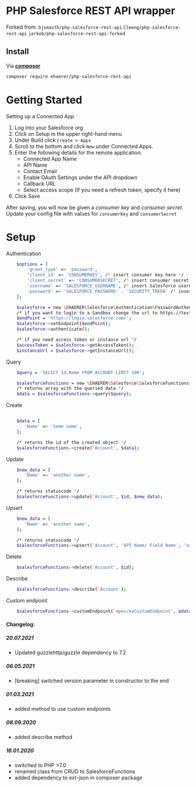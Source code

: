# PHP Salesforce REST API wrapper

Forked from:
```bjsmasth/php-salesforce-rest-api``` ```Cleeng/php-salesforce-rest-api``` ```jerkob/php-salesforce-rest-api-forked```

## Install

Via **[composer](https://getcomposer.org/)**

``` bash
composer require ehaerer/php-salesforce-rest-api
```

# Getting Started

Setting up a Connected App

1. Log into your Salesforce org
2. Click on Setup in the upper right-hand menu
3. Under Build click ```Create > Apps ```
4. Scroll to the bottom and click ```New``` under Connected Apps.
5. Enter the following details for the remote application:
    - Connected App Name
    - API Name
    - Contact Email
    - Enable OAuth Settings under the API dropdown
    - Callback URL
    - Select access scope (If you need a refresh token, specify it here)
6. Click Save

After saving, you will now be given a _consumer key_ and _consumer secret_. Update your config file with values for ```consumerKey``` and ```consumerSecret```

# Setup

Authentication

```bash
    $options = [
        'grant_type' => 'password',
        'client_id' => 'CONSUMERKEY', /* insert consumer key here */
        'client_secret' => 'CONSUMERSECRET', /* insert consumer secret here */
        'username' => 'SALESFORCE_USERNAME', /* insert Salesforce username here */
        'password' => 'SALESFORCE_PASSWORD' . 'SECURITY_TOKEN' /* insert Salesforce user password and security token here */
    ];

    $salesforce = new \EHAERER\Salesforce\Authentication\PasswordAuthentication($options);
    /* if you want to login to a Sandbox change the url to https://test.salesforce.com/ */
    $endPoint = 'https://login.salesforce.com/';
    $salesforce->setEndpoint($endPoint);
    $salesforce->authenticate();

    /* if you need access token or instance url */
    $accessToken = $salesforce->getAccessToken();
    $instanceUrl = $salesforce->getInstanceUrl();
```

Query

```bash
    $query = 'SELECT Id,Name FROM ACCOUNT LIMIT 100';

    $salesforceFunctions = new \EHAERER\Salesforce\SalesforceFunctions($instanceUrl, $accessToken);
    /* returns array with the queried data */
    $data = $salesforceFunctions->query($query);

```

Create

```bash

    $data = [
       'Name' => 'Some name',
    ];

    /* returns the id of the created object */
    $salesforceFunctions->create('Account', $data);
```

Update

```bash
    $new_data = [
       'Name' => 'another name',
    ];

    /* returns statuscode */
    $salesforceFunctions->update('Account', $id, $new_data);
```

Upsert

```bash
    $new_data = [
       'Name' => 'another name',
    ];

    /* returns statuscode */
    $salesforceFunctions->upsert('Account', 'API Name/ Field Name', 'value', $new_data);
```

Delete

```bash
    $salesforceFunctions->delete('Account', $id);
```

Describe

```bash
    $salesforceFunctions->describe('Account');
```

Custom endpoint

```bash
    $salesforceFunctions->customEndpoint('apex/myCustomEndpoint', $data, 200);
```

#### Changelog: ####

##### 20.07.2021 ####
- Updated guzzlehttp/guzzle dependency to 7.2

##### 06.05.2021 #####
- [breaking] switched version parameter in constructor to the end

##### 01.03.2021 #####
 - added method to use custom endpoints

##### 08.09.2020 #####
 - added describe method

##### 18.01.2020 #####
 - switched to PHP >7.0
 - renamed class from CRUD to SalesforceFunctions
 - added dependency to ext-json in composer package
